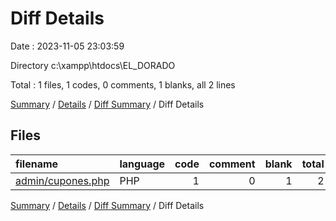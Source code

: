 # Diff Details

Date : 2023-11-05 23:03:59

Directory c:\\xampp\\htdocs\\EL_DORADO

Total : 1 files,  1 codes, 0 comments, 1 blanks, all 2 lines

[Summary](results.md) / [Details](details.md) / [Diff Summary](diff.md) / Diff Details

## Files
| filename | language | code | comment | blank | total |
| :--- | :--- | ---: | ---: | ---: | ---: |
| [admin/cupones.php](/admin/cupones.php) | PHP | 1 | 0 | 1 | 2 |

[Summary](results.md) / [Details](details.md) / [Diff Summary](diff.md) / Diff Details